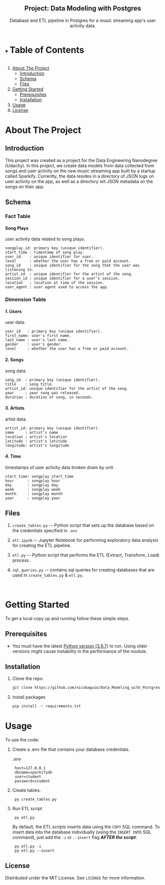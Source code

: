 <br />
<p align="center">
  <h2 align="center">Project: Data Modeling with Postgres</h3>

  <p align="center">
    Database and ETL pipeline in Postgres for a music streaming app's user activity data. 
  </p>
</p>



<!-- TABLE OF CONTENTS -->
<details open="open">
  <summary><h1 style="display: inline-block">Table of Contents</h2></summary>
  <ol>
    <li>
      <a href="#about-the-project">About The Project</a>
      <ul>
        <li><a href="#introduction">Introduction</a></li>
        <li><a href="#schema">Schema</a></li>
        <li><a href="#files">Files</a></li>
      </ul>
    </li>
    <li>
      <a href="#getting-started">Getting Started</a>
      <ul>
        <li><a href="#prerequisites">Prerequisites</a></li>
        <li><a href="#installation">Installation</a></li>
      </ul>
    </li>
    <li><a href="#usage">Usage</a></li>
    <li><a href="#license">License</a></li>
  </ol>
</details>



<!-- ABOUT THE PROJECT -->
# About The Project

## Introduction
This project was created as a project for the Data Engineering Nanodegree (Udacity). In this project, we create data models from data collected from songs and user activity
on the new music streaming app built by a startup called Sparkify. Currently, the data resides in a directory of JSON logs on user activity on the app, as well as a directory
wit JSON metadata on the songs on their app.

## Schema

### Fact Table

#### Song Plays

user activity data related to song plays.

    songplay_id: primary key (unique identifier).
    start_time : timestamp of song play.
    user_id    : unique identifier for user.
    level      : whether the user has a free or paid account. 
    song_id    : unique identifier for the song that the user was listening to.
    artist_id  : unique identifier for the artist of the song.
    session_id : unique identifier for a user's session.
    location   : location at time of the session.
    user_agent : user agent used to access the app.

### Dimension Table

#### 1. Users

user data.

    user_id   : primary key (unique identifier).
    first_name: user's first name.
    last_name : user's last name.
    gender    : user's gender.
    level     : whether the user has a free or paid account.

#### 2. Songs

song data.

    song_id  : primary key (unique identifier).
    title    : song title.
    artist_id: unique identifier for the artist of the song.
    year     : year song was released.
    duration : duration of song, in seconds.

#### 3. Artists

artist data.

    artist_id: primary key (unique identifier).
    name     : artist's name
    location : artist's location
    latitude : artist's latitude
    longitude: artist's longitude

#### 4. Time

timestamps of user activity data broken down by unit.

    start_time: songplay start_time
    hour      : songplay hour
    day       : songplay day
    week      : songplay week
    month     : songplay month
    year      : songplay year

## Files

1. `create_tables.py` -- Python script that sets up the database based on the credentials specified in `.env`

2. `etl.ipynb` -- Jupyter Notebook for performing exploratory data analysis for creating the ETL pipeline.

3. `etl.py` -- Python script that performs the ETL (Extract, Transform, Load) process.

4. `sql_queries.py` -- contains sql queries for creating databases that are used in `create_tables.py` & `etl.py`.

<br>

# Getting Started

To get a local copy up and running follow these simple steps.

## Prerequisites

* You must have the latest <a href="https://www.python.org/downloads/">Python version (3.9.7)</a> to run. Using older versions might cause instability in the performance of the module. 

## Installation


1. Clone the repo
   ```sh
   git clone https://github.com/nicobaguio/Data_Modeling_with_Postgres.git
   ```

2. Install packages
   ```sh
   pip install -r requirements.txt
   ```



<!-- USAGE EXAMPLES -->
# Usage

To use the code:

1. Create a .env file that contains your database credentials.

    *.env*

        host=127.0.0.1
        dbname=sparkifydb
        user=student
        password=student



2. Create tables.

        py create_tables.py

3. Run ETL script

        py etl.py

    By default, the ETL scripts inserts data using the `COPY` SQL command. To insert data into the database individually (using the `INSERT INTO` SQL command), just add the `-i` or `--insert` flag ***AFTER the script***:

        py etl.py -i
        py etl.py --insert


<!-- LICENSE -->
## License

Distributed under the MIT License. See `LICENSE` for more information.